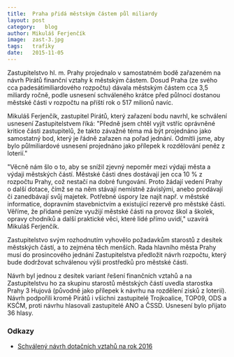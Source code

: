 ```yaml
---
title:	Praha přidá městským částem půl miliardy
layout:	post
category:	blog
author:	Mikuláš Ferjenčík
image:	zast-3.jpg
tags:	trafiky
date:	2015-11-05
---
```


Zastupitelstvo hl. m. Prahy projednalo v samostatném bodě zařazeném na návrh Pirátů finanční vztahy k městským částem. Dosud Praha (ze svého cca padesátimiliardového rozpočtu) dávala městským částem cca 3,5 miliardy ročně, podle usnesení schváleného krátce před půlnocí dostanou městské části v rozpočtu na příští rok o 517 milionů navíc.

Mikuláš Ferjenčík, zastupitel Pirátů, který zařazení bodu navrhl, ke schválení usnesení Zastupitelstvem říká: "Předně jsem chtěl vyjít vstříc oprávněné kritice části zastupitelů, že takto závažné téma má být projednáno jako samostatný bod, který je řádně zařazen na pořad jednání. Odmítli jsme, aby bylo půlmiliardové usnesení projednáno jako přílepek k rozdělování peněz z loterií." 

"Věcně nám šlo o to, aby se snížil zjevný nepoměr mezi výdaji města a výdaji městských částí. Městské části dnes dostávají jen cca 10 % z rozpočtu Prahy, což nestačí na  dobré fungování. Proto žádají vedení Prahy o další dotace, čímž se na něm stávají nemístně závislými, anebo prodávají či zanedbávají svůj majetek. Potřebné úspory lze najít např. v městské informatice, dopravním stavebnictvím a existující rezervě pro městské části. Věříme, že přidané peníze využijí městské části na provoz škol a školek, opravy chodníků a další praktické věci, které lidé přímo uvidí," uzavírá Mikuláš Ferjenčík.

Zastupitelstvo svým rozhodnutím vyhovělo požadavkům starostů z desítek městských částí, a to zejména těch menších. Rada hlavního města Prahy musí do prosincového jednání Zastupitelstva předložit návrh rozpočtu, který bude dodržovat schválenou výši prostředků pro městské části. 

Návrh byl jednou z desítek variant řešení finančních vztahů a na Zastupitelstvu ho za skupinu starostů městských částí uvedla starostka Prahy 3 Hujová (původně jako přílepek k návrhu na rozdělení zisků z loterií). Návrh podpořili kromě Pirátů i všichni zastupitelé Trojkoalice, TOP09, ODS a KSČM, proti návrhu hlasovali zastupitelé ANO a ČSSD. Usnesení bylo přijato 36 hlasy. 

### Odkazy

* [Schválený návrh dotačních vztahů na rok 2016](/assets/static/mestske-casti.xls)


